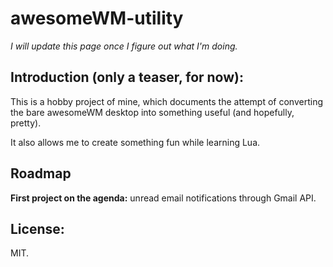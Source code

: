 # awesomeWM-utility

*I will update this page once I figure out what I'm doing.*

## Introduction (only a teaser, for now):

This is a hobby project of mine, which documents the attempt of converting the bare awesomeWM desktop into something useful (and hopefully, pretty). 

It also allows me to create something fun while learning Lua.

## Roadmap

**First project on the agenda:** unread email notifications through Gmail API.

## License:

MIT.

